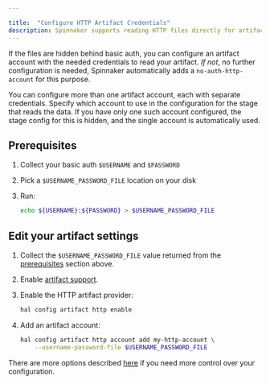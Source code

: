 ```yaml
---

title:  "Configure HTTP Artifact Credentials"
description: Spinnaker supports reading HTTP files directly for artifacts.
---
```


If the files are hidden behind basic auth, you can configure an artifact
account with the needed credentials to read your artifact. _If not_, no further
configuration is needed, Spinnaker automatically adds a
`no-auth-http-account` for this purpose.

You can configure more than one artifact account, each with separate
credentials. Specify which account to use in the configuration for the stage
that reads the data. If you have only one such account configured, the stage
config for this is hidden, and the single account is automatically used.

## Prerequisites

1. Collect your basic auth `$USERNAME` and `$PASSWORD`
2. Pick a `$USERNAME_PASSWORD_FILE` location on your disk
3. Run:

   ```bash
   echo ${USERNAME}:${PASSWORD} > $USERNAME_PASSWORD_FILE
   ```

## Edit your artifact settings

1. Collect the `$USERNAME_PASSWORD_FILE` value returned from the
   [prerequisites](#prerequisites) section above.

2. Enable [artifact support](/docs/reference/artifacts-with-artifactsrewrite//#enabling-artifact-support).

3. Enable the HTTP artifact provider:

   ```bash
   hal config artifact http enable
   ```

4. Add an artifact account:

   ```bash
   hal config artifact http account add my-http-account \
       --username-password-file $USERNAME_PASSWORD_FILE
   ```

There are more options described
[here](/docs/reference/halyard/commands#hal-config-artifact-http-account-edit)
if you need more control over your configuration.
